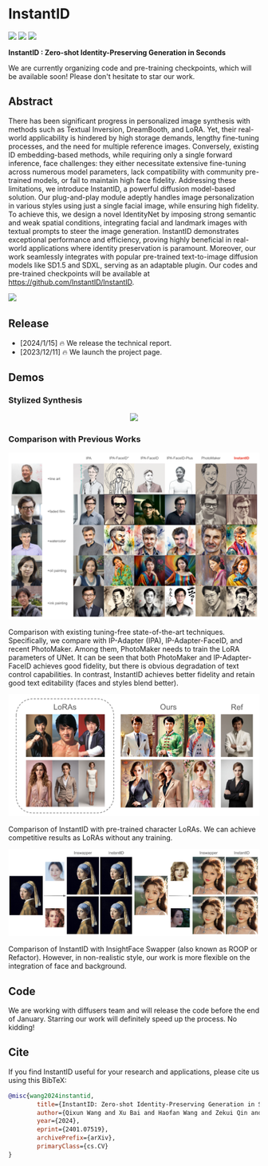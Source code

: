 # InstantID
<a href='https://instantid.github.io/'><img src='https://img.shields.io/badge/Project-Page-green'></a> 
<a href='https://arxiv.org/abs/2401.07519'><img src='https://img.shields.io/badge/Technique-Report-red'></a> 
<a href='https://huggingface.co/papers/2401.07519'><img src='https://img.shields.io/static/v1?label=Paper&message=Huggingface&color=orange'></a> 


**InstantID : Zero-shot Identity-Preserving Generation in Seconds**

We are currently organizing code and pre-training checkpoints, which will be available soon! Please don't hesitate to star our work.

## Abstract

There has been significant progress in personalized image synthesis with methods such as Textual Inversion, DreamBooth, and LoRA. Yet, their real-world applicability is hindered by high storage demands, lengthy fine-tuning processes, and the need for multiple reference images. Conversely, existing ID embedding-based methods, while requiring only a single forward inference, face challenges: they either necessitate extensive fine-tuning across numerous model parameters, lack compatibility with community pre-trained models, or fail to maintain high face fidelity. Addressing these limitations, we introduce InstantID, a powerful diffusion model-based solution. Our plug-and-play module adeptly handles image personalization in various styles using just a single facial image, while ensuring high fidelity.  To achieve this, we design a novel IdentityNet by imposing strong semantic and weak spatial conditions, integrating facial and landmark images with textual prompts to steer the image generation. InstantID demonstrates exceptional performance and efficiency, proving highly beneficial in real-world applications where identity preservation is paramount. Moreover, our work seamlessly integrates with popular pre-trained text-to-image diffusion models like SD1.5 and SDXL, serving as an adaptable plugin. Our codes and pre-trained checkpoints will be available at https://github.com/InstantID/InstantID.

<img src='assets/famous.png'>

## Release
- [2024/1/15] 🔥 We release the technical report.
- [2023/12/11] 🔥 We launch the project page.

## Demos

### Stylized Synthesis

<p align="center">
  <img src="assets/author.png">
</p>

### Comparison with Previous Works

<p align="center">
  <img src="assets/compare-a.png">
</p>

Comparison with existing tuning-free state-of-the-art techniques. Specifically, we compare with IP-Adapter (IPA), IP-Adapter-FaceID, and recent PhotoMaker. Among them, PhotoMaker needs to train the LoRA parameters of UNet. It can be seen that both PhotoMaker and IP-Adapter-FaceID achieves good fidelity, but there is obvious degradation of text control capabilities. In contrast, InstantID achieves better fidelity and retain good text editability (faces and styles blend better).

<p align="center">
  <img src="assets/compare-c.png">
</p>

Comparison of InstantID with pre-trained character LoRAs. We can achieve competitive results as LoRAs without any training.

<p align="center">
  <img src="assets/compare-b.png">
</p>

Comparison of InstantID with InsightFace Swapper (also known as ROOP or Refactor). However, in non-realistic style, our work is more flexible on the integration of face and background.

## Code

We are working with diffusers team and will release the code before the end of January. Starring our work will definitely speed up the process. No kidding!

## Cite
If you find InstantID useful for your research and applications, please cite us using this BibTeX:

```bibtex
@misc{wang2024instantid,
        title={InstantID: Zero-shot Identity-Preserving Generation in Seconds}, 
        author={Qixun Wang and Xu Bai and Haofan Wang and Zekui Qin and Anthony Chen},
        year={2024},
        eprint={2401.07519},
        archivePrefix={arXiv},
        primaryClass={cs.CV}
}
